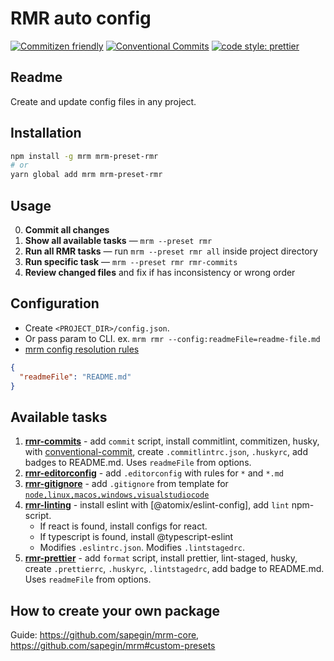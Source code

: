 # RMR auto config

[![Commitizen friendly](https://img.shields.io/badge/commitizen-friendly-brightgreen.svg)](http://commitizen.github.io/cz-cli/) [![Conventional Commits](https://img.shields.io/badge/Conventional%20Commits-1.0.0-yellow.svg)](https://conventionalcommits.org) [![code style: prettier](https://img.shields.io/badge/code_style-prettier-ff69b4.svg)](http://prettier.io)

## Readme

Create and update config files in any project.

## Installation

```bash
npm install -g mrm mrm-preset-rmr
# or
yarn global add mrm mrm-preset-rmr
```

## Usage

0. **Commit all changes**
1. **Show all available tasks** — `mrm --preset rmr`
1. **Run all RMR tasks** — run `mrm --preset rmr all` inside project directory
1. **Run specific task** — `mrm --preset rmr rmr-commits`
1. **Review changed files** and fix if has inconsistency or wrong order

## Configuration

- Create `<PROJECT_DIR>/config.json`.
- Or pass param to CLI. ex. `mrm rmr --config:readmeFile=readme-file.md`
- [mrm config resolution rules](https://github.com/sapegin/mrm#config-resolution-rules)

```json
{
  "readmeFile": "README.md"
}
```

## Available tasks

1. [**rmr-commits**] - add `commit` script, install commitlint, commitizen, husky, with [conventional-commit], create `.commitlintrc.json`, `.huskyrc`, add badges to README.md. Uses `readmeFile` from options.
1. [**rmr-editorconfig**] - add `.editorconfig` with rules for `*` and `*.md`
1. [**rmr-gitignore**] - add `.gitignore` from template for [`node,linux,macos,windows,visualstudiocode`]
1. [**rmr-linting**] - install eslint with [@atomix/eslint-config], add `lint` npm-script.
   - If react is found, install configs for react.
   - If typescript is found, install @typescript-eslint
   - Modifies `.eslintrc.json`. Modifies `.lintstagedrc`.
1. [**rmr-prettier**] - add `format` script, install prettier, lint-staged, husky, create `.prettierrc`, `.huskyrc`, `.lintstagedrc`, add badge to README.md. Uses `readmeFile` from options.

[@atomix/eslint]: http://github.com/atomixinteractions/eslint-config
[**rmr-commits**]: ./rmr-commits/index.js
[**rmr-editorconfig**]: ./rmr-editorconfig/index.js
[**rmr-gitignore**]: ./rmr-gitignore/index.js
[**rmr-linting**]: ./rmr-linting/index.js
[**rmr-prettier**]: ./rmr-prettier/index.js
[`node,linux,macos,windows,visualstudiocode`]: http://gitignore.io/api/node,linux,macos,windows,visualstudiocode
[conventional-commit]: https://conventionalcommits.org/

## How to create your own package

Guide: https://github.com/sapegin/mrm-core, https://github.com/sapegin/mrm#custom-presets
